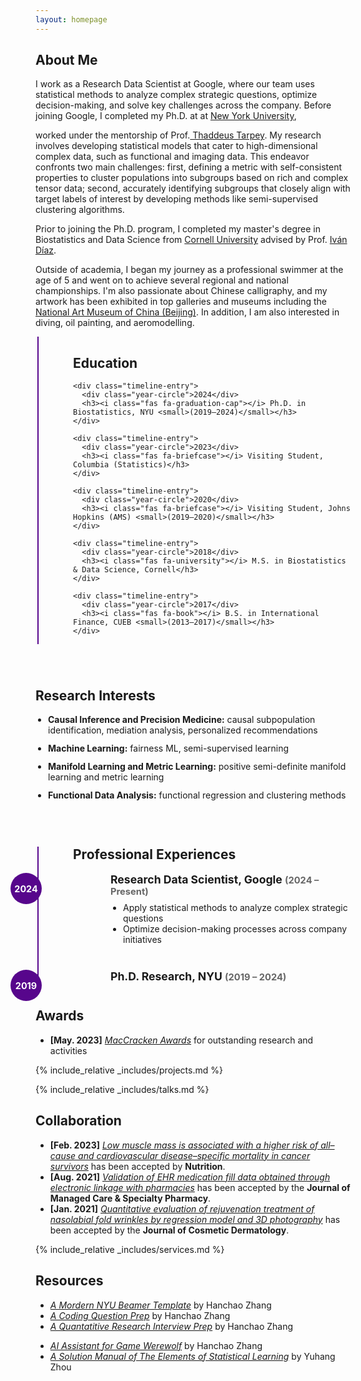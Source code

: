 ```yaml
---
layout: homepage
---
```


## About Me

<!-- I'm a <a href="https://med.nyu.edu/departments-institutes/population-health/divisions-sections-centers/biostatistics/" target="_blank"> Statistics</a> Ph.D. candidate at <a href="https://www.nyu.edu/" target="_blank"> New York University</a>, -->
I work as a Research Data Scientist at Google, where our team uses statistical methods to analyze complex strategic questions, optimize decision-making, and solve key challenges across the company. Before joining Google, I completed my Ph.D. at at <a href="https://www.nyu.edu/" target="_blank"> New York University</a>,
<!-- 's <a href="https://med.nyu.edu/" target="_blank"> Grossman School of Medicine</a> -->
<!-- , specifically within the <a href="https://med.nyu.edu/research/sackler-institute-graduate-biomedical-sciences/" target="_blank"> Vilcek institute of Biomedical Sciences</a> and the Department of <a href="https://med.nyu.edu/departments-institutes/population-health/" target="_blank"> Population Health</a>. Under the mentorship of Prof.  -->
worked under the mentorship of Prof.<a href="https://scholar.google.com/citations?user=QtyFQVYAAAAJ&hl=en" target="_blank"> Thaddeus Tarpey</a>. My research involves developing statistical models that cater to high-dimensional complex data, such as functional and imaging data. This endeavor confronts two main challenges: first, defining a metric with self-consistent properties to cluster populations into subgroups based on rich and complex tensor data; second, accurately identifying subgroups that closely align with target labels of interest by developing methods like semi-supervised clustering algorithms.
<!-- In the summer of 2022, I had the opportunity to work as a Research Data Scientist Intern at <a href="https://about.google" target="_blank"> Google</a>, where I applied my statistical skills to real-world problems.  -->
Prior to joining the Ph.D. program, I completed my master's degree in Biostatistics and Data Science from <a href="https://www.cornell.edu" target = "_blank"> Cornell University</a> advised by Prof. <a href= "https://www.idiaz.xyz" target = "_blank"> Iván Díaz</a>.
<!-- and my bachelor's degree in International Finance from <a href="https://www.cueb.edu.cn" target = "_blank"> Capital University of Economics and Business</a>.  -->
<!-- 
I am an alumnus of the <a href="https://opencasestudies.github.io/" target="_blank"> Open Case Study Project</a> at <a href="https://www.jhsph.edu/" target="_blank"> the Bloomberg School of Public Health </a> of <a href="https://www.jhu.edu/" target="_blank"> the Johns Hopkins University</a>. -->

Outside of academia, I began my journey as a professional swimmer at the age of 5 and went on to achieve several regional and national championships. I'm also passionate about Chinese calligraphy, and my artwork has been exhibited in top galleries and museums including the <a href="http://www.namoc.org/" target="_blank"> National Art Museum of China (Beijing)</a>. In addition, I am also interested in diving, oil painting, and aeromodelling.

<style>
  .timeline-wrapper {
    display: flex;
    flex-wrap: wrap;
    gap: 40px;
    max-width: 1200px;
    margin: auto;
  }

  .timeline-container {
    flex: 1;
    min-width: 300px;
    position: relative;
    padding-left: 60px;
  }

  .timeline-line {
    position: absolute;
    top: 0;
    left: 3px;
    width: 2px;
    height: 100%;
    background-color: #57068C;
    z-index: 0;
  }

  .timeline-entry {
    position: relative;
    margin-bottom: 40px;
    padding-left: 60px; /* Shift text right to avoid overlap */
  }

  .year-circle {
    position: absolute;
    left: -100px; /* Centers circle over line */
    top: 0;
    width: 50px;
    height: 50px;
    background-color: #57068C;
    color: white;
    font-weight: bold;
    font-size: 0.9rem;
    border-radius: 50%;
    display: flex;
    align-items: center;
    justify-content: center;
    z-index: 2;
  }

  .timeline-entry h3 {
    margin: 0 0 5px 0;
    font-size: 1.1rem;
  }

  .timeline-entry small {
    color: #666;
  }

  .timeline-entry ul {
    margin: 8px 0 0 0;
    padding-left: 20px;
    list-style: disc;
  }

  .research-interests {
    padding-left: 20px;
  }

  .research-interests li {
    margin-bottom: 12px;
  }

  @media (max-width: 800px) {
    .timeline-wrapper {
      flex-direction: column;
    }
  }
</style>

<div class="timeline-wrapper">
  <!-- Education Section -->
  <div class="timeline-container">
    <h2>Education</h2>
    <div class="timeline-line"></div>

    <div class="timeline-entry">
      <div class="year-circle">2024</div>
      <h3><i class="fas fa-graduation-cap"></i> Ph.D. in Biostatistics, NYU <small>(2019–2024)</small></h3>
    </div>

    <div class="timeline-entry">
      <div class="year-circle">2023</div>
      <h3><i class="fas fa-briefcase"></i> Visiting Student, Columbia (Statistics)</h3>
    </div>

    <div class="timeline-entry">
      <div class="year-circle">2020</div>
      <h3><i class="fas fa-briefcase"></i> Visiting Student, Johns Hopkins (AMS) <small>(2019–2020)</small></h3>
    </div>

    <div class="timeline-entry">
      <div class="year-circle">2018</div>
      <h3><i class="fas fa-university"></i> M.S. in Biostatistics & Data Science, Cornell</h3>
    </div>

    <div class="timeline-entry">
      <div class="year-circle">2017</div>
      <h3><i class="fas fa-book"></i> B.S. in International Finance, CUEB <small>(2013–2017)</small></h3>
    </div>
  </div>

  <!-- Research Interests -->
  <div style="flex: 1; min-width: 300px;">
    <h2>Research Interests</h2>
    <ul class="research-interests">
      <li><strong>Causal Inference and Precision Medicine:</strong> causal subpopulation identification, mediation analysis, personalized recommendations</li>
      <li><strong>Machine Learning:</strong> fairness ML, semi-supervised learning</li>
      <li><strong>Manifold Learning and Metric Learning:</strong> positive semi-definite manifold learning and metric learning</li>
      <li><strong>Functional Data Analysis:</strong> functional regression and clustering methods</li>
    </ul>
  </div>
</div>

<!-- Professional Experience -->
<div class="timeline-container" style="margin-top: 60px;">
  <h2>Professional Experiences</h2>
  <div class="timeline-line"></div>

  <div class="timeline-entry">
    <div class="year-circle">2024</div>
    <h3><i class="fas fa-briefcase"></i> Research Data Scientist, Google <small>(2024 – Present)</small></h3>
    <ul>
      <li>Apply statistical methods to analyze complex strategic questions</li>
      <li>Optimize decision-making processes across company initiatives</li>
    </ul>
  </div>

  <div class="timeline-entry">
    <div class="year-circle">2019</div>
    <h3><i class="fas fa-graduation-cap"></i> Ph.D. Research, NYU <small>(2019 – 2024)</small></h3>
  </div>
</div>


## Awards
- **[May. 2023]** <a href="https://gsas.nyu.edu/admissions/financial-aid/graduate-school-fellowships-and-assistantships.html" target="_blank">*MacCracken Awards*</a> for outstanding research and activities


<!-- {% include_relative _includes/publications.md %} -->

{% include_relative _includes/projects.md %}

{% include_relative _includes/talks.md %}







## Collaboration

<!-- - **[Feb. 2020]** Our paper about incremental learning is accepted to CVPR 2020.
- **[Feb. 2020]** We will host the ACM Multimedia Asia 2020 conference in Singapore!
- **[Sept. 2019]** Our paper about few-shot learning is accepted to NeurIPS 2019. -->
- **[Feb. 2023]** <a href="https://www.sciencedirect.com/science/article/pii/S089990072200346X" target="_blank">*Low muscle mass is associated with a higher risk of all–cause and cardiovascular disease–specific mortality in cancer survivors*</a> has been accepted by **Nutrition**. 
- **[Aug. 2021]** <a href="https://www.jmcp.org/doi/full/10.18553/jmcp.2021.27.10.1482" target="_blank">*Validation of EHR medication fill data obtained through electronic linkage with pharmacies*</a> has been accepted by the **Journal of Managed Care & Specialty Pharmacy**.
- **[Jan. 2021]** <a href="https://onlinelibrary.wiley.com/doi/abs/10.1111/jocd.13486" target="_blank">*Quantitative evaluation of rejuvenation treatment of nasolabial fold wrinkles by regression model and 3D photography*</a> has been accepted by the **Journal of Cosmetic Dermatology**.


{% include_relative _includes/services.md %}



## Resources
- <a href="https://github.com/Hanchao-Zhang/nyu_mordern_beamer_template/blob/main/demo.pdf" target="_blank">*A Mordern NYU Beamer Template*</a> by Hanchao Zhang
- <a href="https://github.com/Hanchao-Zhang/LeetCode-Prep/blob/main/main.pdf" target="_blank">*A Coding Question Prep*</a> by Hanchao Zhang
- <a href="https://github.com/Hanchao-Zhang/LeetQuant-Note/blob/main/Prep/Quant%20Research.pdf" target="_blank">*A Quantatitive Research Interview Prep*</a> by Hanchao Zhang
<!-- https://yuhangzhou88.github.io/ESL_Solution/  -->
- <a href="https://werewolf-assistant.streamlit.app/" target="_blank">*AI Assistant for Game Werewolf*</a> by Hanchao Zhang
- <a href="https://yuhangzhou88.github.io/ESL_Solution/" target="_blank">*A Solution Manual of The Elements of Statistical Learning*</a> by Yuhang Zhou
